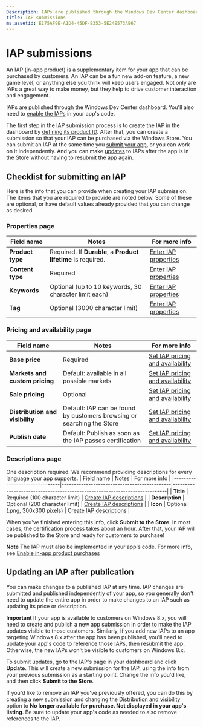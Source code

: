 ```yaml
---
Description: IAPs are published through the Windows Dev Center dashboard.
title: IAP submissions
ms.assetid: E175AF9E-A1D4-45DF-B353-5E24E573AE67
---
```


# IAP submissions


An IAP (in-app product) is a supplementary item for your app that can be purchased by customers. An IAP can be a fun new add-on feature, a new game level, or anything else you think will keep users engaged. Not only are IAPs a great way to make money, but they help to drive customer interaction and engagement.

IAPs are published through the Windows Dev Center dashboard. You'll also need to [enable the IAPs](https://msdn.microsoft.com/library/windows/apps/mt219684) in your app's code.

The first step in the IAP submission process is to create the IAP in the dashboard by [defining its product ID](set-your-iap-product-id.md). After that, you can create a submission so that your IAP can be purchased via the Windows Store. You can submit an IAP at the same time you [submit your app](app-submissions.md), or you can work on it independently. And you can make [updates](#updating-an-iap-after-submission) to IAPs after the app is in the Store without having to resubmit the app again.

## Checklist for submitting an IAP


Here is the info that you can provide when creating your IAP submission. The items that you are required to provide are noted below. Some of these are optional, or have default values already provided that you can change as desired.

### Properties page
| Field name                    | Notes                                       | For more info                                                             |
|-------------------------------|---------------------------------------------|---------------------------------------------------------------------------|
| **Product type**              | Required. If **Durable**, a **Product lifetime** is required. | [Enter IAP properties](enter-iap-properties.md)         |
| **Content type**              | Required                                    | [Enter IAP properties](enter-iap-properties.md)                           | 
| **Keywords**                  | Optional (up to 10 keywords, 30 character limit each) | [Enter IAP properties](enter-iap-properties.md)                 |
| **Tag**                       | Optional (3000 character limit)             | [Enter IAP properties](enter-iap-properties.md)                           |

### Pricing and availability page 
| Field name                    | Notes                                       | For more info                                                             |
|-------------------------------|---------------------------------------------|---------------------------------------------------------------------------|
| **Base price**                | Required                                    | [Set IAP pricing and availability](set-iap-pricing-and-availability.md)   |
| **Markets and custom pricing** | Default: available in all possible markets | [Set IAP pricing and availability](set-iap-pricing-and-availability.md)   |
| **Sale pricing**              | Optional                                    | [Set IAP pricing and availability](set-iap-pricing-and-availability.md)   |
| **Distribution and visibility** | Default: IAP can be found by customers browsing or searching the Store | [Set IAP pricing and availability](set-iap-pricing-and-availability.md) |
| **Publish date**              | Default: Publish as soon as the IAP passes certification | [Set IAP pricing and availability](set-iap-pricing-and-availability.md)   |

### Descriptions page
One description required. We recommend providing descriptions for every language your app supports.
| Field name                    | Notes                                       | For more info                                                             |
|-------------------------------|---------------------------------------------|---------------------------------------------------------------------------|
| **Title**                     | Required (100 character limit)              | [Create IAP descriptions](create-iap-descriptions.md)                     |
| **Description**               | Optional (200 character limit)              | [Create IAP descriptions](create-iap-descriptions.md)                     |
| **Icon**                      | Optional (.png, 300x300 pixels)             | [Create IAP descriptions](create-iap-descriptions.md)                     |

When you've finished entering this info, click **Submit to the Store**. In most cases, the certification process takes about an hour. After that, your IAP will be published to the Store and ready for customers to purchase!

**Note**  The IAP must also be implemented in your app's code. For more info, see [Enable in-app product purchases](https://msdn.microsoft.com/library/windows/apps/mt219684)


## Updating an IAP after publication


You can make changes to a published IAP at any time. IAP changes are submitted and published independently of your app, so you generally don't need to update the entire app in order to make changes to an IAP such as updating its price or description.

**Important**  If your app is available to customers on Windows 8.x, you will need to create and publish a new app submission in order to make the IAP updates visible to those customers. Similarly, if you add new IAPs to an app targeting Windows 8.x after the app has been published, you'll need to update your app's code to reference those IAPs, then resubmit the app. Otherwise, the new IAPs won't be visible to customers on Windows 8.x.

 

To submit updates, go to the IAP's page in your dashboard and click **Update**. This will create a new submission for the IAP, using the info from your previous submission as a starting point. Change the info you'd like, and then click **Submit to the Store**.

If you'd like to remove an IAP you've previously offered, you can do this by creating a new submission and changing the [Distribution and visibility](set-iap-pricing-and-availability.md) option to **No longer available for purchase. Not displayed in your app's listing**. Be sure to update your app's code as needed to also remove references to the IAP.



<!--HONumber=May16_HO4-->


